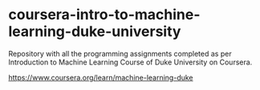 # coursera-intro-to-machine-learning-duke-university
Repository with all the programming assignments completed as per Introduction to Machine Learning Course of Duke University on Coursera.

<a href>https://www.coursera.org/learn/machine-learning-duke</href>
